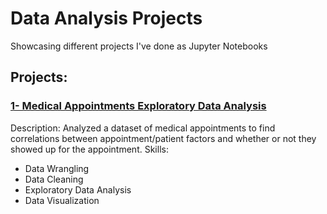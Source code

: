 # Data Analysis Projects
Showcasing different projects I've done as Jupyter Notebooks

## Projects:
### [1- Medical Appointments Exploratory Data Analysis](https://github.com/osamasonbaty/Data-Analysis-Projects/blob/main/Medical%20Appointments%20EDA/Medical_Appointments_Analysis.ipynb)
Description: Analyzed a dataset of medical appointments to find correlations between
appointment/patient factors and whether or not they showed up for the appointment.
Skills:
- Data Wrangling
- Data Cleaning
- Exploratory Data Analysis
- Data Visualization
